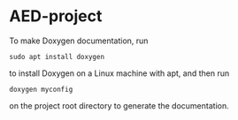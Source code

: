 # AED-project

To make Doxygen documentation, run

```
sudo apt install doxygen
```
to install Doxygen on a Linux machine with apt, and then run

```
doxygen myconfig
```
on the project root directory to generate the documentation.